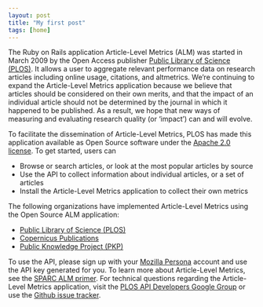 ```yaml
---
layout: post
title: "My first post"
tags: [home]
---
```

The Ruby on Rails application Article-Level Metrics (ALM) was started in March 2009 by the Open Access publisher [Public Library of Science (PLOS)](http://www.plos.org/). It allows a user to aggregate relevant performance data on research articles including online usage, citations, and altmetrics. We’re continuing to expand the Article-Level Metrics application because we believe that articles should be considered on their own merits, and that the impact of an individual article should not be determined by the journal in which it happened to be published. As a result, we hope that new ways of measuring and evaluating research quality (or ‘impact’) can and will evolve.

To facilitate the dissemination of Article-Level Metrics, PLOS has made this application available as Open Source software under the [Apache 2.0 license](http://www.apache.org/licenses/LICENSE-2.0). To get started, users can

* Browse or search articles, or look at the most popular articles by source
* Use the API to collect information about individual articles, or a set of articles
* Install the Article-Level Metrics application to collect their own metrics

The following organizations have implemented Article-Level Metrics using the Open Source ALM application:

* [Public Library of Science (PLOS)](http://article-level-metrics.plos.org/)
* [Copernicus Publications](http://publications.copernicus.org/services/article_level_metrics.html)
* [Public Knowledge Project (PKP)](http://pkp.sfu.ca/pkp-launches-article-level-metrics-for-ojs-journals/)

To use the API, please sign up with your [Mozilla Persona](http://www.mozilla.org/en-US/persona/) account and use the API key generated for you. To learn more about Article-Level Metrics, see the [SPARC ALM primer](http://www.sparc.arl.org/resource/sparc-article-level-metrics-primer). For technical questions regarding the Article-Level Metrics application, visit the [PLOS API Developers Google Group](https://groups.google.com/forum/?fromgroups#!forum/plos-api-developers) or use the [Github issue tracker](https://github.com/articlemetrics/alm/issues).